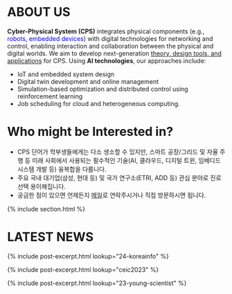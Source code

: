 ---
---

# ABOUT US


**Cyber-Physical System (CPS)** integrates physical components 
(e.g., <span style="color:blue">robots, embedded devices</span>) with digital technologies for networking and control, enabling interaction and collaboration between the physical and digital worlds.
We aim to develop next-generation <u>theory, design tools, and applications</u> for CPS.
Using **AI technologies**, our approaches include:
- IoT and embedded system design
- Digital twin development and online management
- Simulation-based optimization and distributed control using reinforcement learning
- Job scheduling for cloud and heterogeneous computing.


# Who might be Interested in?

- CPS 단어가 학부생들에게는 다소 생소할 수 있지만, 스마트 공장/그리드 및 자율 주행 등 미래 사회에서 사용되는 필수적인 기술(AI, 클라우드, 디지털 트윈, 임베디드 시스템 개발 등) 융복합을 다룹니다. 
- 주요 국내 대기업(삼성, 현대 등) 및 국가 연구소(ETRI, ADD 등) 관심 분야로 진로 선택 용이해집니다. 
- 궁금한 점이 있으면 언제든지 [메일](mailto:mgseok@dgu.ac.kr)로 연락주시거나 직접 방문하시면 됩니다.

{% include section.html %}

# LATEST NEWS

{% include post-excerpt.html lookup="24-koreainfo" %}

{% include post-excerpt.html lookup="ceic2023" %}

{% include post-excerpt.html lookup="23-young-scientist" %}


